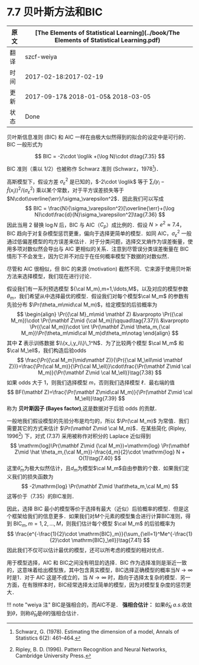 # 7.7 贝叶斯方法和BIC

| 原文   | [The Elements of Statistical Learning](../book/The Elements of Statistical Learning.pdf) |
| ---- | ---------------------------------------- |
| 翻译   | szcf-weiya                               |
| 时间   | 2017-02-18:2017-02-19                    |
| 更新 |2017-09-17& 2018-01-05& 2018-03-05|
|状态|Done|

贝叶斯信息准则 (BIC) 和 AIC 一样在由极大似然得到的拟合的设定中是可行的．BIC 一般形式为

$$
BIC = -2\cdot \loglik +(\log N)\cdot d\tag{7.35}
$$

BIC 准则（乘以 1/2）也被称作 Schwarz 准则 (Schwarz，1978[^1])．

高斯模型下，假设方差 $\sigma_\varepsilon^2$ 是已知的，$-2\cdot \loglik$ 等于 $\sum_i(y_i-\hat f(x_i))^2/(\sigma_\varepsilon^2)$ 乘以某个常数，对于平方误差损失等于 $N\cdot\overline{\err}/\sigma_\varepsilon^2$．因此我们可以写成
$$
BIC = \frac{N}{\sigma_\varepsilon^2}[\overline{\err}+(\log N)\cdot\frac{d}{N}\sigma_\varepsilon^2]\tag{7.36}
$$
因此当用 2 替换 $\log N$ 后，BIC 与 AIC（$C_p$）成比例的．假设 $N>e^2\approx 7.4$，BIC 趋向于对复杂模型惩罚更重，偏向于选择更简单的模型．如同 AIC，$\sigma_\varepsilon^2$ 一般通过低偏差模型的均方误差来估计．对于分类问题，选择交叉熵作为误差衡量，使用多项对数似然会导出与 AIC 更相似的关系．注意到尽管误分类误差衡量在 BIC 情形下不会发生，因为它并不对应于在任何概率模型下数据的对数似然．

尽管和 AIC 很相似，但 BIC 的来源 (motivation) 截然不同．它来源于使用贝叶斯方法来选择模型，我们现在进行讨论．

假设我们有一系列预选模型 ${\cal M_m},m=1,\ldots,M$，以及对应的模型参数 $\theta_m$，我们希望从中选择最优的模型．假设我们对每个模型$\cal M_m$ 的参数有先验分布 $\Pr(\theta_m\mid\cal M_m)$，给定模型的后验概率为
$$
\begin{align}
\Pr({\cal M}_m\mid \mathbf Z) &\varpropto \Pr({\cal M_m})\cdot \Pr(\mathbf Z\mid {\cal M_m})\qquad\tag{7.37}\\
&\varpropto \Pr({\cal M_m})\cdot \int \Pr(\mathbf Z\mid \theta_m,{\cal M_m})\Pr(\theta_m\mid\cal M_m)d\theta_m\notag
\end{align}
$$
其中 $\mathbf Z$ 表示训练数据 $\\{x_i,y_i\\}\_1^N$．为了比较两个模型 $\cal M_m$ 和 $\cal M_\ell$，我们构造后验odds
$$
\frac{\Pr({\cal M_m}\mid\mathbf Z)}{\Pr({\cal M_\ell\mid \mathbf Z})}=\frac{\Pr(\cal M_m)}{\Pr(\cal M_\ell)}\cdot\frac{\Pr(\mathbf Z\mid \cal M_m)}{\Pr(\mathbf Z\mid \cal M_\ell)}\tag{7.38}
$$
如果 odds 大于 1，则我们选择模型 $m$，否则我们选择模型 $\ell$．最右端的值
$$
BF(\mathbf Z)=\frac{\Pr(\mathbf Z\mid\cal M_m)}{\Pr(\mathbf Z\mid \cal M_\ell)}\tag{7.39}
$$
称为 **贝叶斯因子 (Bayes factor)**,这是数据对于后验 odds 的贡献．

一般地我们假设模型的先验分布是均匀的，所以 $\Pr(\cal M_m)$ 为常值．我们需要其它的方式来估计 $\Pr(\mathbf Z\mid \cal M_m)$．在某些简化 (Ripley, 1996[^2]) 下，对式 (7.37) 采用被称作对积分的 Laplace 近似得到
$$
\mathrm{log}\Pr(\mathbf Z\mid {\cal M_m})=\mathrm{log} \Pr(\mathbf Z\mid \hat \theta_m,{\cal M_m})-\frac{d_m}{2}\cdot \mathrm{log} N + O(1)\tag{7.40}
$$
这里$\hat \theta_m$为极大似然估计，且$d_m$为模型$\cal M_m$自由参数的个数．如果我们定义我们的损失函数为
$$
-2\mathrm{log} \Pr(\mathbf Z\mid \hat\theta_m,\cal M_m)
$$
这等价于（7.35）的BIC准则．

因此，选择 BIC 最小的模型等价于选择有最大（近似）后验概率的模型．但是这个框架给我们的信息更多．如果我们对$M$个元素的模型集合进行计算BIC准则，得到 $\mathrm{BIC}_m,m=1,2,\ldots,M$，则我们估计每个模型 $\cal M_m$ 的后验概率为
$$
\frac{e^{-\frac{1}{2}\cdot \mathrm{BIC}_m}}{\sum_{\ell=1}^Me^{-\frac{1}{2}\cdot \mathrm{BIC}_\ell}}\tag{7.41}
$$
因此我们不仅可以估计最优的模型，还可以所考虑的模型的相对优点．

用于模型选择，AIC 和 BIC之间没有明显的选择．BIC 作为选择准则是渐近一致的，这意味着给出模型族，其中包含真实模型，BIC选择正确模型的概率当$N\rightarrow \infty$时是1．对于 AIC 这是不成立的，当 $N\rightarrow \infty$ 时，趋向于选择太复杂的模型．另一方面，在有限样本时，BIC经常选择太过简单的模型，因为对模型复杂度的惩罚更大．

!!! note "weiya 注"
    BIC是强相合的，而AIC不是．
    **强相合估计：** 如果$\hat\theta_N\; a.s.$收敛到$\theta$，则称$\hat\theta_N$是$\theta$的强相合估计．

[^1]: Schwarz, G. (1978). Estimating the dimension of a model, Annals of Statistics 6(2): 461–464.
[^2]: Ripley, B. D. (1996). Pattern Recognition and Neural Networks, Cambridge University Press.
